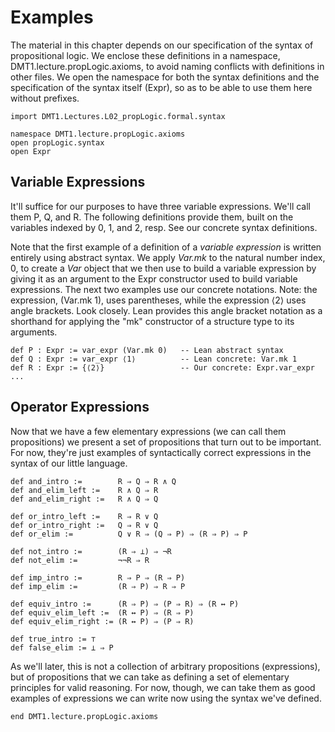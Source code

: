 # Examples

<!-- toc -->



The material in this chapter depends on our specification
of the syntax of propositional logic. We enclose these
definitions in a namespace, DMT1.lecture.propLogic.axioms,
to avoid naming conflicts with definitions in other files.
We open the namespace for both the syntax definitions and
the specification of the syntax itself (Expr), so as to be
able to use them here without prefixes.

```lean
import DMT1.Lectures.L02_propLogic.formal.syntax

namespace DMT1.lecture.propLogic.axioms
open propLogic.syntax
open Expr
```



## Variable Expressions

It'll suffice for our purposes to have three variable
expressions. We'll call them P, Q, and R. The following
definitions provide them, built on the variables indexed
by 0, 1, and 2, resp. See our concrete syntax definitions.

Note that the first example of a definition of a *variable
expression* is written entirely using abstract syntax. We
apply *Var.mk* to the natural number index, 0, to create a
*Var* object that we then use to build a variable expression
by giving it as an argument to the Expr constructor used to
build variable expressions. The next two examples use our
concrete notations. Note: the expression, (Var.mk 1), uses
parentheses, while the expression ⟨2⟩ uses angle brackets.
Look closely. Lean provides this angle bracket notation as
a shorthand for applying the "mk" constructor of a structure
type to its arguments.

```lean
def P : Expr := var_expr (Var.mk 0)   -- Lean abstract syntax
def Q : Expr := var_expr ⟨1⟩          -- Lean concrete: Var.mk 1
def R : Expr := {⟨2⟩}                 -- Our concrete: Expr.var_expr ...
```



## Operator Expressions

Now that we have a few elementary expressions
(we can call them propositions) we present a set
of propositions that turn out to be important. For
now, they're just examples of syntactically correct
expressions in the syntax of our little language.

```lean
def and_intro :=        R ⇒ Q ⇒ R ∧ Q
def and_elim_left :=    R ∧ Q ⇒ R
def and_elim_right :=   R ∧ Q ⇒ Q

def or_intro_left :=    R ⇒ R ∨ Q
def or_intro_right :=   Q ⇒ R ∨ Q
def or_elim :=          Q ∨ R ⇒ (Q ⇒ P) ⇒ (R ⇒ P) ⇒ P

def not_intro :=        (R ⇒ ⊥) ⇒ ¬R
def not_elim :=         ¬¬R ⇒ R

def imp_intro :=        R ⇒ P ⇒ (R ⇒ P)
def imp_elim :=         (R ⇒ P) ⇒ R ⇒ P

def equiv_intro :=      (R ⇒ P) ⇒ (P ⇒ R) ⇒ (R ↔ P)
def equiv_elim_left :=  (R ↔ P) ⇒ (R ⇒ P)
def equiv_elim_right := (R ↔ P) ⇒ (P ⇒ R)

def true_intro := ⊤
def false_elim := ⊥ ⇒ P
```

As we'll later, this is not a collection of arbitrary
propositions (expressions), but of propositions that
we can take as defining a set of elementary principles
for valid reasoning. For now, though, we can take them
as good examples of expressions we can write now using
the syntax we've defined.

```lean
end DMT1.lecture.propLogic.axioms
```
